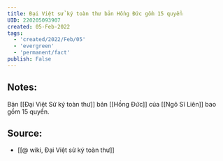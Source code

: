 ```yaml
---
title: Đại Việt sử ký toàn thư bản Hồng Đức gồm 15 quyển
UID: 220205093907
created: 05-Feb-2022
tags:
  - 'created/2022/Feb/05'
  - 'evergreen'
  - 'permanent/fact'
publish: False
---
```

## Notes:
Bản [[Đại Việt Sử ký toàn thư]] bản [[Hồng Đức]] của [[Ngô Sĩ Liên]] bao gồm 15 quyển.

## Source:
- [[@ wiki, Đại Việt sử ký toàn thư]]


